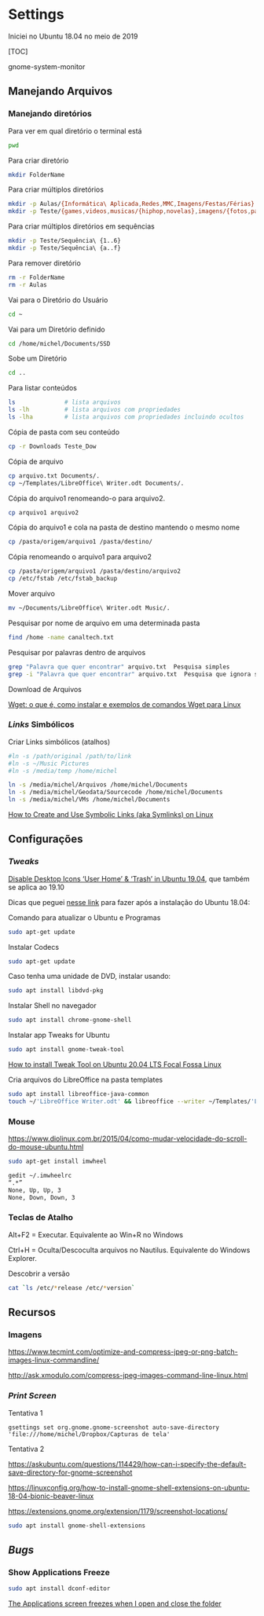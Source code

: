 # Settings

Iniciei no Ubuntu 18.04 no meio de 2019

[TOC]


gnome-system-monitor


## Manejando Arquivos

### Manejando diretórios

Para ver em qual diretório o terminal está

```bash
pwd
```

Para criar diretório

```bash
mkdir FolderName
```

Para criar múltiplos diretórios

```bash
mkdir -p Aulas/{Informática\ Aplicada,Redes,MMC,Imagens/Festas/Férias}
mkdir -p Teste/{games,videos,musicas/{hiphop,novelas},imagens/{fotos,paisagens}}
```

Para criar múltiplos diretórios em sequências

```bash
mkdir -p Teste/Sequência\ {1..6}
mkdir -p Teste/Sequência\ {a..f}
```

Para remover diretório

```bash
rm -r FolderName
rm -r Aulas
```

Vai para o Diretório do Usuário

```bash
cd ~
```

Vai para um Diretório definido

```bash
cd /home/michel/Documents/SSD
```

Sobe um Diretório

```bash
cd ..
```

Para listar conteúdos

```bash
ls              # lista arquivos
ls -lh          # lista arquivos com propriedades
ls -lha         # lista arquivos com propriedades incluindo ocultos
```

Cópia de pasta com seu conteúdo

```bash
cp -r Downloads Teste_Dow
```



Cópia de arquivo

```bash
cp arquivo.txt Documents/.
cp ~/Templates/LibreOffice\ Writer.odt Documents/.
```



Cópia do arquivo1 renomeando-o para arquivo2.

```bash
cp arquivo1 arquivo2
```



Cópia do arquivo1 e cola na pasta de destino mantendo o mesmo nome

```bash
cp /pasta/origem/arquivo1 /pasta/destino/
```



Cópia renomeando o arquivo1 para arquivo2

```bash
cp /pasta/origem/arquivo1 /pasta/destino/arquivo2
cp /etc/fstab /etc/fstab_backup
```



Mover arquivo

```bash
mv ~/Documents/LibreOffice\ Writer.odt Music/.
```



Pesquisar por nome de arquivo em uma determinada pasta

```bash
find /home -name canaltech.txt
```



Pesquisar por palavras dentro de arquivos

```bash
grep "Palavra que quer encontrar" arquivo.txt  Pesquisa simples
grep -i "Palavra que quer encontrar" arquivo.txt  Pesquisa que ignora se está em caixa alta
```



Download de Arquivos

[Wget: o que é, como instalar e exemplos de comandos Wget para Linux](https://www.hostinger.com.br/tutoriais/wget-o-que-e-como-instalar-comandos-wget)



### *Links* Simbólicos

Criar Links simbólicos (atalhos)

```bash
#ln -s /path/original /path/to/link
#ln -s ~/Music Pictures
#ln -s /media/temp /home/michel
```



```bash
ln -s /media/michel/Arquivos /home/michel/Documents
ln -s /media/michel/Geodata/Sourcecode /home/michel/Documents
ln -s /media/michel/VMs /home/michel/Documents
```



[How to Create and Use Symbolic Links (aka Symlinks) on Linux](https://www.howtogeek.com/287014/how-to-create-and-use-symbolic-links-aka-symlinks-on-linux/)



## Configurações

### *Tweaks*

[Disable Desktop Icons ‘User Home’ & ‘Trash’ in Ubuntu 19.04](http://ubuntuhandbook.org/index.php/2019/04/disable-desktop-icons-user-home-trash-ubuntu-19-04/), que também se aplica ao 19.10

Dicas que peguei [nesse link](https://www.youtube.com/watch?v=ynA_zv2eRzE) para fazer após a instalação do Ubuntu 18.04:

Comando para atualizar o Ubuntu e Programas

```bash
sudo apt-get update
```



Instalar Codecs

```bash
sudo apt-get update
```



Caso tenha uma unidade de DVD, instalar usando:

```bash
sudo apt install libdvd-pkg
```



Instalar Shell no navegador

```bash
sudo apt install chrome-gnome-shell
```



Instalar app Tweaks for Ubuntu

```bash
sudo apt install gnome-tweak-tool
```

[How to install Tweak Tool on Ubuntu 20.04 LTS Focal Fossa Linux](https://linuxconfig.org/how-to-install-tweak-tool-on-ubuntu-20-04-lts-focal-fossa-linux)



Cria arquivos do LibreOffice na pasta templates

```bash
sudo apt install libreoffice-java-common
touch ~/'LibreOffice Writer.odt' && libreoffice --writer ~/Templates/'LibreOffice Writer.odt'
```



### Mouse

https://www.diolinux.com.br/2015/04/como-mudar-velocidade-do-scroll-do-mouse-ubuntu.html

```bash
sudo apt-get install imwheel
```



```bash
gedit ~/.imwheelrc
“.*”
None, Up, Up, 3
None, Down, Down, 3
```



### Teclas de Atalho

Alt+F2 = Executar. Equivalente ao Win+R no Windows

Ctrl+H = Oculta/Descoculta arquivos no Nautilus. Equivalente do Windows Explorer.



Descobrir a versão

```bash
cat `ls /etc/*release /etc/*version`
```



## Recursos

### Imagens

https://www.tecmint.com/optimize-and-compress-jpeg-or-png-batch-images-linux-commandline/

http://ask.xmodulo.com/compress-jpeg-images-command-line-linux.html



### *Print Screen*

Tentativa 1

```
gsettings set org.gnome.gnome-screenshot auto-save-directory 'file:///home/michel/Dropbox/Capturas de tela'
```



Tentativa 2

https://askubuntu.com/questions/114429/how-can-i-specify-the-default-save-directory-for-gnome-screenshot

https://linuxconfig.org/how-to-install-gnome-shell-extensions-on-ubuntu-18-04-bionic-beaver-linux

https://extensions.gnome.org/extension/1179/screenshot-locations/

```bash
sudo apt install gnome-shell-extensions
```



## *Bugs*

### Show Applications Freeze

```bash
sudo apt install dconf-editor
```

[The Applications screen freezes when I open and close the folder](https://askubuntu.com/questions/1239945/the-applications-screen-freezes-when-i-open-and-close-the-folder)

